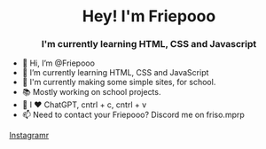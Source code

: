 <H1 align="center">Hey! I'm Friepooo</H1>
<h3 align="center">I'm currently learning HTML, CSS and Javascript</h3>



- 👋 Hi, I’m @Friepooo
- 🌱 I’m currently learning HTML, CSS and JavaScript
- 🎈 I'm currently making some simple sites, for school.
- 📚 Mostly working on school projects.
- 🤖 I ❤️ ChatGPT, cntrl + c, cntrl + v
- 📫 Need to contact your Friepooo? Discord me on friso.mprp

<p align="left"> <a href="https://www.instagram.com/frisoderuiter/" target="blank">Instagramr</a></p>

<!---
Friepooo/Friepooo is a ✨ special ✨ repository because its `README.md` (this file) appears on your GitHub profile.
You can click the Preview link to take a look at your changes.
--->
